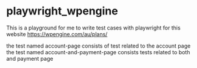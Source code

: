 # playwright_wpengine

This is a playground for me to write test cases with playwright for this website https://wpengine.com/au/plans/

the test named account-page consists of test related to the account page
the test named account-and-payment-page consists tests related to both and payment page